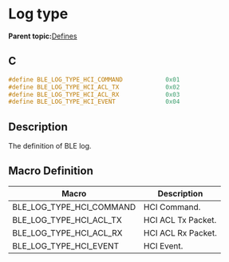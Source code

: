 # Log type

**Parent topic:**[Defines](GUID-EEE1ED5D-098D-478B-BC1D-621CBF4641BB.md)

## C

```c
#define BLE_LOG_TYPE_HCI_COMMAND            0x01
#define BLE_LOG_TYPE_HCI_ACL_TX             0x02
#define BLE_LOG_TYPE_HCI_ACL_RX             0x03
#define BLE_LOG_TYPE_HCI_EVENT              0x04
```

## Description

The definition of BLE log.

## Macro Definition

|Macro|Description|
|-----|-----------|
|BLE\_LOG\_TYPE\_HCI\_COMMAND|HCI Command.|
|BLE\_LOG\_TYPE\_HCI\_ACL\_TX|HCI ACL Tx Packet.|
|BLE\_LOG\_TYPE\_HCI\_ACL\_RX|HCI ACL Rx Packet.|
|BLE\_LOG\_TYPE\_HCI\_EVENT|HCI Event.|

